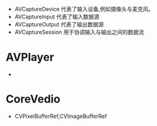 

* AVCaptureDevice    代表了输入设备,例如摄像头与麦克风。
* AVCaptureInput     代表了输入数据源
* AVCaptureOutput    代表了输出数据源
* AVCaptureSession   用于协调输入与输出之间的数据流

# AVPlayer
* 


# CoreVedio

* CVPixelBufferRef,CVImageBufferRef